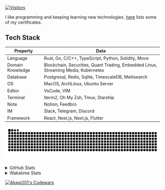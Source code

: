 <!-- markdownlint-disable MD041 MD010 MD033 -->
[![Visitors](https://api.visitorbadge.io/api/daily?path=Akagi201%2FAkagi201&label=Visitors%20Today&countColor=%2337d67a)](https://visitorbadge.io/status?path=Akagi201%2FAkagi201)

I like programming and keeping learning new technologies. [here](https://github.com/Akagi201/blockchain) lists some of my certificates.

## Tech Stack

| Property         	| Data                                                                               	|
|------------------	|------------------------------------------------------------------------------------	|
| Language         	| Rust, Go, C/C++, TypeScript, Python, Solidity, Move                                 |
| Domain Knowledge 	| Blockchain, Securities, Quant Trading, Embedded Linux, Streaming Media, Kubernetes 	|
| Database         	| Postgresql, Redis, Sqlite, TimescaleDB, Meilisearch                                 |
| OS               	| MacOS, ArchLinux, Ubuntu Server                                                     |
| Editor           	| VsCode, VIM                                                                        	|
| Terminal          | Iterm2, Oh My Zsh, Tmux, Starship                                                   |
| Note             	| Notion, Feedbro                                                                    	|
| IM               	| Slack, Telegram, Discord                                                            |
| Framework         | React, Nest.js, Next.js, Flutter                                                   	|

[![github contribution grid snake animation](https://raw.githubusercontent.com/Akagi201/Akagi201/output/github-contribution-grid-snake.svg#gh-light-mode-only)](https://github.com/Akagi201)

<details>
<summary>GitHub Stats</summary>
  <a href="https://github.com/Akagi201"><img alt="Profile Detail" src="https://raw.githubusercontent.com/Akagi201/Akagi201/master/profile-summary-card-output/dracula/0-profile-details.svg" /></a>
  <a href="https://github.com/Akagi201"><img alt="Github Stats" src="https://raw.githubusercontent.com/Akagi201/Akagi201/master/profile-summary-card-output/dracula/3-stats.svg" /></a>
  <a href="https://github.com/Akagi201"><img alt="Lang By Commits" src="https://raw.githubusercontent.com/Akagi201/Akagi201/master/profile-summary-card-output/dracula/2-most-commit-language.svg" /></a>
</details>

<details>
<summary>Wakatime Stats</summary>
<br>

<!--START_SECTION:waka-->
![Code Time](http://img.shields.io/badge/Code%20Time-670%20hrs%2048%20mins-blue)

**I'm a Night 🦉** 

```text
🌞 Morning    27 commits     █░░░░░░░░░░░░░░░░░░░░░░░░   7.11% 
🌆 Daytime    101 commits    ██████░░░░░░░░░░░░░░░░░░░   26.58% 
🌃 Evening    172 commits    ███████████░░░░░░░░░░░░░░   45.26% 
🌙 Night      80 commits     █████░░░░░░░░░░░░░░░░░░░░   21.05%

```
📅 **I'm Most Productive on Tuesday** 

```text
Monday       55 commits     ███░░░░░░░░░░░░░░░░░░░░░░   14.47% 
Tuesday      73 commits     ████░░░░░░░░░░░░░░░░░░░░░   19.21% 
Wednesday    43 commits     ██░░░░░░░░░░░░░░░░░░░░░░░   11.32% 
Thursday     48 commits     ███░░░░░░░░░░░░░░░░░░░░░░   12.63% 
Friday       64 commits     ████░░░░░░░░░░░░░░░░░░░░░   16.84% 
Saturday     52 commits     ███░░░░░░░░░░░░░░░░░░░░░░   13.68% 
Sunday       45 commits     ███░░░░░░░░░░░░░░░░░░░░░░   11.84%

```


📊 **This Week I Spent My Time On** 

```text
⌚︎ Time Zone: Asia/Shanghai

💬 Programming Languages: 
sh                       4 hrs 57 mins       ██████████████░░░░░░░░░░░   57.1% 
Rust                     2 hrs 26 mins       ███████░░░░░░░░░░░░░░░░░░   28.16% 
YAML                     22 mins             █░░░░░░░░░░░░░░░░░░░░░░░░   4.24% 
TOML                     12 mins             ░░░░░░░░░░░░░░░░░░░░░░░░░   2.36% 
JSON                     11 mins             ░░░░░░░░░░░░░░░░░░░░░░░░░   2.28%

🔥 Editors: 
Zsh                      4 hrs 57 mins       ██████████████░░░░░░░░░░░   57.1% 
VS Code                  3 hrs 43 mins       ██████████░░░░░░░░░░░░░░░   42.9%

💻 Operating System: 
Mac                      6 hrs 9 mins        █████████████████░░░░░░░░   70.76% 
Linux                    2 hrs 32 mins       ███████░░░░░░░░░░░░░░░░░░   29.24%

```

**I Mostly Code in Go** 

```text
Go                       34 repos            ██████████░░░░░░░░░░░░░░░   41.98% 
Rust                     18 repos            █████░░░░░░░░░░░░░░░░░░░░   22.22% 
TypeScript               11 repos            ███░░░░░░░░░░░░░░░░░░░░░░   13.58% 
JavaScript               7 repos             ██░░░░░░░░░░░░░░░░░░░░░░░   8.64% 
Python                   2 repos             ░░░░░░░░░░░░░░░░░░░░░░░░░   2.47%

```



 Last Updated on 05/02/2023 15:35:02 UTC
<!--END_SECTION:waka-->

</details>

<a href="https://www.codewars.com/users/Akagi201"><img alt="Akagi201's Codewars" src="https://www.codewars.com/users/Akagi201/badges/small"></a>
